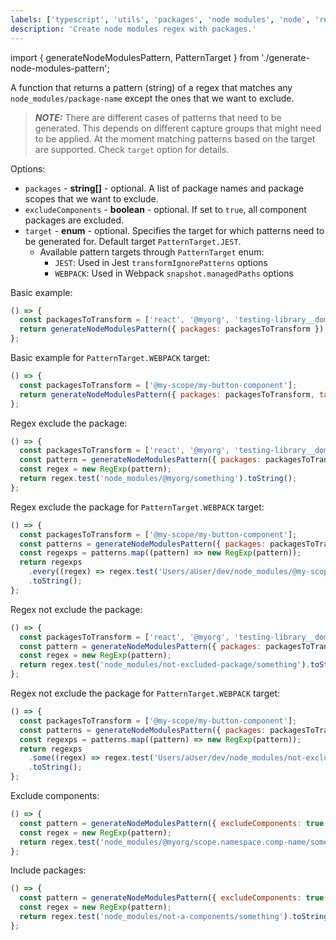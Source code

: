 ```yaml
---
labels: ['typescript', 'utils', 'packages', 'node modules', 'node', 'regex', 'excluder']
description: 'Create node modules regex with packages.'
---
```


import { generateNodeModulesPattern, PatternTarget } from './generate-node-modules-pattern';

A function that returns a pattern (string) of a regex that matches any `node_modules/package-name` except the ones that we want to exclude.

> **_NOTE:_** There are different cases of patterns that need to be generated. This depends on different capture groups that might need to be applied. At the moment matching patterns based on the target are supported. Check `target` option for details.

Options:

- `packages` - **string[]** - optional. A list of package names and package scopes that we want to exclude.
- `excludeComponents` - **boolean** - optional. If set to `true`, all component packages are excluded.
- `target` - **enum** - optional. Specifies the target for which patterns need to be generated for. Default target `PatternTarget.JEST`.
  - Available pattern targets through `PatternTarget` enum:
    - `JEST`: Used in Jest `transformIgnorePatterns` options
    - `WEBPACK`: Used in Webpack `snapshot.managedPaths` options

Basic example:

```js live
() => {
  const packagesToTransform = ['react', '@myorg', 'testing-library__dom'];
  return generateNodeModulesPattern({ packages: packagesToTransform });
};
```

Basic example for `PatternTarget.WEBPACK` target:

```js live
() => {
  const packagesToTransform = ['@my-scope/my-button-component'];
  return generateNodeModulesPattern({ packages: packagesToTransform, target: PatternTarget.WEBPACK });
};
```

Regex exclude the package:

```js live
() => {
  const packagesToTransform = ['react', '@myorg', 'testing-library__dom'];
  const pattern = generateNodeModulesPattern({ packages: packagesToTransform });
  const regex = new RegExp(pattern);
  return regex.test('node_modules/@myorg/something').toString();
};
```

Regex exclude the package for `PatternTarget.WEBPACK` target:

```js live
() => {
  const packagesToTransform = ['@my-scope/my-button-component'];
  const patterns = generateNodeModulesPattern({ packages: packagesToTransform, target: PatternTarget.WEBPACK });
  const regexps = patterns.map((pattern) => new RegExp(pattern));
  return regexps
    .every((regex) => regex.test('Users/aUser/dev/node_modules/@my-scope/my-button-component/package.json'))
    .toString();
};
```

Regex not exclude the package:

```js live
() => {
  const packagesToTransform = ['react', '@myorg', 'testing-library__dom'];
  const pattern = generateNodeModulesPattern({ packages: packagesToTransform });
  const regex = new RegExp(pattern);
  return regex.test('node_modules/not-excluded-package/something').toString();
};
```

Regex not exclude the package for `PatternTarget.WEBPACK` target:

```js live
() => {
  const packagesToTransform = ['@my-scope/my-button-component'];
  const patterns = generateNodeModulesPattern({ packages: packagesToTransform, target: PatternTarget.WEBPACK });
  const regexps = patterns.map((pattern) => new RegExp(pattern));
  return regexps
    .some((regex) => regex.test('Users/aUser/dev/node_modules/not-excluded-package/package.json'))
    .toString();
};
```

Exclude components:

```js live
() => {
  const pattern = generateNodeModulesPattern({ excludeComponents: true });
  const regex = new RegExp(pattern);
  return regex.test('node_modules/@myorg/scope.namespace.comp-name/something').toString();
};
```

Include packages:

```js live
() => {
  const pattern = generateNodeModulesPattern({ excludeComponents: true });
  const regex = new RegExp(pattern);
  return regex.test('node_modules/not-a-components/something').toString();
};
```
